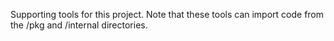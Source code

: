

Supporting tools for this project. Note that these tools can import code from the /pkg and /internal directories.


